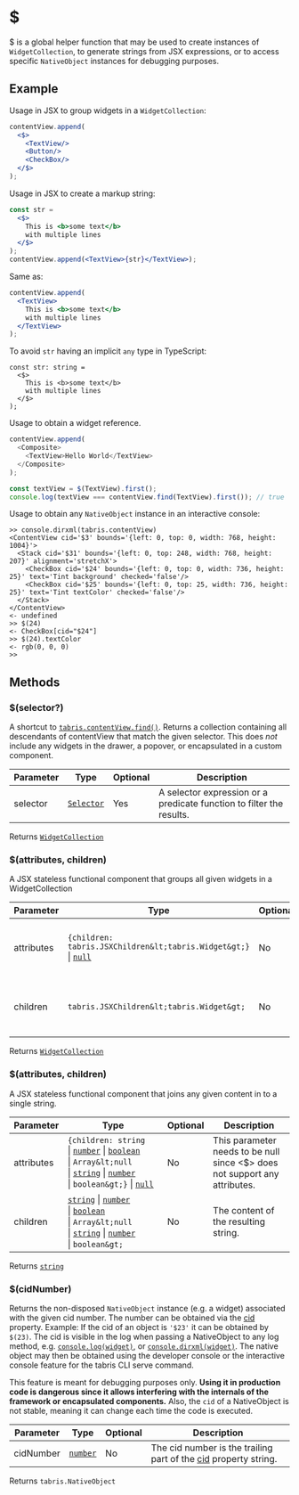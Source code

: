 ---
---
# $

$ is a global helper function that may be used to create instances of `WidgetCollection`, to generate strings from JSX expressions, or to access specific `NativeObject` instances for debugging purposes.


## Example
Usage in JSX to group widgets in a `WidgetCollection`:

```jsx
contentView.append(
  <$>
    <TextView/>
    <Button/>
    <CheckBox/>
  </$>
);
```

Usage in JSX to create a markup string:

```jsx
const str =
  <$>
    This is <b>some text</b>
    with multiple lines
  </$>
);
contentView.append(<TextView>{str}</TextView>);
```

Same as:

```jsx
contentView.append(
  <TextView>
    This is <b>some text</b>
    with multiple lines
  </TextView>
);
```

To avoid `str` having an implicit `any` type in TypeScript:

```tsx
const str: string =
  <$>
    This is <b>some text</b>
    with multiple lines
  </$>
);
```

Usage to obtain a widget reference.
```js
contentView.append(
  <Composite>
    <TextView>Hello World</TextView>
  </Composite>
);

const textView = $(TextView).first();
console.log(textView === contentView.find(TextView).first()); // true
```

Usage to obtain any `NativeObject` instance in an interactive console:

```
>> console.dirxml(tabris.contentView)
<ContentView cid='$3' bounds='{left: 0, top: 0, width: 768, height: 1004}'>
  <Stack cid='$31' bounds='{left: 0, top: 248, width: 768, height: 207}' alignment='stretchX'>
    <CheckBox cid='$24' bounds='{left: 0, top: 0, width: 736, height: 25}' text='Tint background' checked='false'/>
    <CheckBox cid='$25' bounds='{left: 0, top: 25, width: 736, height: 25}' text='Tint textColor' checked='false'/>
  </Stack>
</ContentView>
<- undefined
>> $(24)
<- CheckBox[cid="$24"]
>> $(24).textColor
<- rgb(0, 0, 0)
>>
```
## Methods

### $(selector?)



A shortcut to [`tabris.contentView.find()`](./Composite.md#findselector). Returns a collection containing all descendants of contentView that match the given selector. This does *not* include any widgets in the drawer, a popover, or encapsulated in a custom component.


Parameter|Type|Optional|Description
-|-|-|-
selector | <span style="white-space:nowrap;">[`Selector`](../types.md#selector)</span> | Yes | A selector expression or a predicate function to filter the results.


Returns <span style="white-space:nowrap;">[`WidgetCollection`](WidgetCollection.md)</span>

### $(attributes, children)



A JSX stateless functional component that groups all given widgets in a WidgetCollection


Parameter|Type|Optional|Description
-|-|-|-
attributes | <span style="white-space:nowrap;">`{children: tabris.JSXChildren&lt;tabris.Widget&gt;}` \| [`null`](https://developer.mozilla.org/en-US/docs/Web/JavaScript/Data_structures#Null_type)</span> | No | This parameter needs to be null since <$> does not support any attributes
children | <span style="white-space:nowrap;">`tabris.JSXChildren&lt;tabris.Widget&gt;`</span> | No | The widgets to be included in the resulting WidgetCollection instance.


Returns <span style="white-space:nowrap;">[`WidgetCollection`](WidgetCollection.md)</span>

### $(attributes, children)



A JSX stateless functional component that joins any given content in to a single string.


Parameter|Type|Optional|Description
-|-|-|-
attributes | <span style="white-space:nowrap;">`{children: string` \| [`number`](https://developer.mozilla.org/en-US/docs/Web/JavaScript/Data_structures#Number_type) \| [`boolean`](https://developer.mozilla.org/en-US/docs/Web/JavaScript/Data_structures#Boolean_type) \| `Array&lt;null` \| [`string`](https://developer.mozilla.org/en-US/docs/Web/JavaScript/Data_structures#String_type) \| [`number`](https://developer.mozilla.org/en-US/docs/Web/JavaScript/Data_structures#Number_type) \| `boolean&gt;}` \| [`null`](https://developer.mozilla.org/en-US/docs/Web/JavaScript/Data_structures#Null_type)</span> | No | This parameter needs to be null since <$> does not support any attributes.
children | <span style="white-space:nowrap;">[`string`](https://developer.mozilla.org/en-US/docs/Web/JavaScript/Data_structures#String_type) \| [`number`](https://developer.mozilla.org/en-US/docs/Web/JavaScript/Data_structures#Number_type) \| [`boolean`](https://developer.mozilla.org/en-US/docs/Web/JavaScript/Data_structures#Boolean_type) \| `Array&lt;null` \| [`string`](https://developer.mozilla.org/en-US/docs/Web/JavaScript/Data_structures#String_type) \| [`number`](https://developer.mozilla.org/en-US/docs/Web/JavaScript/Data_structures#Number_type) \| `boolean&gt;`</span> | No | The content of the resulting string.


Returns <span style="white-space:nowrap;">[`string`](https://developer.mozilla.org/en-US/docs/Web/JavaScript/Data_structures#String_type)</span>

### $(cidNumber)



Returns the non-disposed `NativeObject` instance (e.g. a widget) associated with the given cid number. The number can be obtained via the [cid](./NativeObject.md#cid) property. Example: If the cid of an object is `'$23'` it can be obtained by `$(23)`. The cid is visible in the log when passing a NativeObject to any log method, e.g. [`console.log(widget)`](./console.md#logvalues), or [`console.dirxml(widget)`](./console.md#dirxmlobject). The native object may then be obtained using the developer console or the interactive console feature for the tabris CLI serve command.

This feature is meant for debugging purposes only. **Using it in production code is dangerous since it allows interfering with the internals of the framework or encapsulated components.** Also, the `cid` of a NativeObject is not stable, meaning it can change each time the code is executed.


Parameter|Type|Optional|Description
-|-|-|-
cidNumber | <span style="white-space:nowrap;">[`number`](https://developer.mozilla.org/en-US/docs/Web/JavaScript/Data_structures#Number_type)</span> | No | The cid number is the trailing part of the [cid](./NativeObject.md#cid) property string.


Returns <span style="white-space:nowrap;">`tabris.NativeObject`</span>

